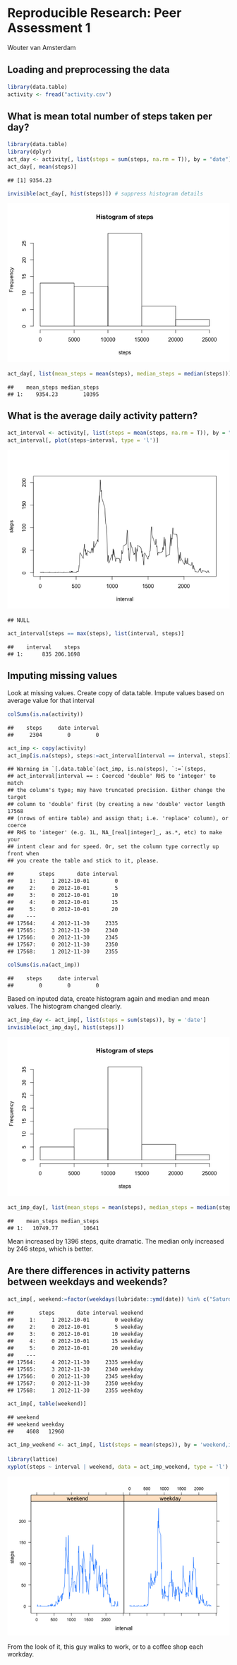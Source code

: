 # Reproducible Research: Peer Assessment 1
Wouter van Amsterdam  




## Loading and preprocessing the data



```r
library(data.table)
activity <- fread("activity.csv")
```


## What is mean total number of steps taken per day?



```r
library(data.table)
library(dplyr)
act_day <- activity[, list(steps = sum(steps, na.rm = T)), by = "date"]
act_day[, mean(steps)]
```

```
## [1] 9354.23
```

```r
invisible(act_day[, hist(steps)]) # suppress histogram details
```

![](PA1_template_files/figure-html/steps_day-1.png)<!-- -->

```r
act_day[, list(mean_steps = mean(steps), median_steps = median(steps))]
```

```
##    mean_steps median_steps
## 1:    9354.23        10395
```


## What is the average daily activity pattern?


```r
act_interval <- activity[, list(steps = mean(steps, na.rm = T)), by = "interval"]
act_interval[, plot(steps~interval, type = 'l')]
```

![](PA1_template_files/figure-html/steps_pattern-1.png)<!-- -->

```
## NULL
```

```r
act_interval[steps == max(steps), list(interval, steps)]
```

```
##    interval    steps
## 1:      835 206.1698
```



## Imputing missing values


Look at missing values. Create copy of data.table. 
Impute values based on average value for that interval

```r
colSums(is.na(activity))
```

```
##    steps     date interval 
##     2304        0        0
```

```r
act_imp <- copy(activity)
act_imp[is.na(steps), steps:=act_interval[interval == interval, steps]]
```

```
## Warning in `[.data.table`(act_imp, is.na(steps), `:=`(steps,
## act_interval[interval == : Coerced 'double' RHS to 'integer' to match
## the column's type; may have truncated precision. Either change the target
## column to 'double' first (by creating a new 'double' vector length 17568
## (nrows of entire table) and assign that; i.e. 'replace' column), or coerce
## RHS to 'integer' (e.g. 1L, NA_[real|integer]_, as.*, etc) to make your
## intent clear and for speed. Or, set the column type correctly up front when
## you create the table and stick to it, please.
```

```
##        steps       date interval
##     1:     1 2012-10-01        0
##     2:     0 2012-10-01        5
##     3:     0 2012-10-01       10
##     4:     0 2012-10-01       15
##     5:     0 2012-10-01       20
##    ---                          
## 17564:     4 2012-11-30     2335
## 17565:     3 2012-11-30     2340
## 17566:     0 2012-11-30     2345
## 17567:     0 2012-11-30     2350
## 17568:     1 2012-11-30     2355
```

```r
colSums(is.na(act_imp))
```

```
##    steps     date interval 
##        0        0        0
```


Based on inputed data, create histogram again and median and mean values. The histogram changed clearly. 

```r
act_imp_day <- act_imp[, list(steps = sum(steps)), by = 'date']
invisible(act_imp_day[, hist(steps)])
```

![](PA1_template_files/figure-html/imputed_summary-1.png)<!-- -->

```r
act_imp_day[, list(mean_steps = mean(steps), median_steps = median(steps))]
```

```
##    mean_steps median_steps
## 1:   10749.77        10641
```

Mean increased by 
1396 
steps, quite dramatic. The median only increased by 
246 
steps, which is better.


## Are there differences in activity patterns between weekdays and weekends?


```r
act_imp[, weekend:=factor(weekdays(lubridate::ymd(date)) %in% c("Saturday", "Sunday"), levels = c(T,F), labels = c("weekend", "weekday"))]
```

```
##        steps       date interval weekend
##     1:     1 2012-10-01        0 weekday
##     2:     0 2012-10-01        5 weekday
##     3:     0 2012-10-01       10 weekday
##     4:     0 2012-10-01       15 weekday
##     5:     0 2012-10-01       20 weekday
##    ---                                  
## 17564:     4 2012-11-30     2335 weekday
## 17565:     3 2012-11-30     2340 weekday
## 17566:     0 2012-11-30     2345 weekday
## 17567:     0 2012-11-30     2350 weekday
## 17568:     1 2012-11-30     2355 weekday
```

```r
act_imp[, table(weekend)]
```

```
## weekend
## weekend weekday 
##    4608   12960
```

```r
act_imp_weekend <- act_imp[, list(steps = mean(steps)), by = 'weekend,interval']

library(lattice)
xyplot(steps ~ interval | weekend, data = act_imp_weekend, type = 'l')
```

![](PA1_template_files/figure-html/weekdays-1.png)<!-- -->

From the look of it, this guy walks to work, or to a coffee shop each workday.






